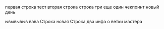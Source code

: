 первая строка тест
вторая строка
строка три
еще один чекпоинт
новый день






ывывывыв
вава
Строка новая 
Строка два
инфа о ветки мастера
